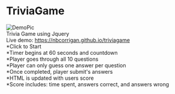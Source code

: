 # TriviaGame
![DemoPic](./assets/images/demo.png)<br>
Trivia Game using Jquery<br>
Live demo: <a href="https://nbcorrigan.github.io/unit-4-game/">https://nbcorrigan.github.io/triviagame</a><br>
*Click to Start<br>
*Timer begins at 60 seconds and countdown<br>
*Player goes through all 10 questions<br>
*Player can only guess one answer per question<br>
*Once completed, player submit's answers<br>
*HTML is updated with users score<br>
*Score includes: time spent, answers correct, and answers wrong <br>


